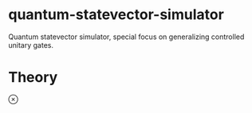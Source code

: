 # quantum-statevector-simulator
Quantum statevector simulator, special focus on generalizing controlled unitary gates.
# Theory
$\otimes$
